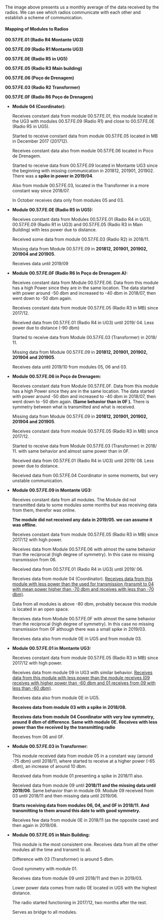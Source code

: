 The image above presents us a monthly average of the data received by the radios. We can see which radios communicate with each other and establish a scheme of communication. 

#### Mapping of Modules to Radios

**00.57.FE.01 (Radio R4 Montante UG3)**

**00.57.FE.09 (Radio R1 Montante UG3)**

**00.57.FE.0E (Radio R5 in UG5)**

**00.57.FE.05 (Radio R3  Main building)**

**00.57.FE.06 (Poço de Drenagem)**

**00.57.FE.03 (Radio R2 Transformer)**

**00.57.FE.0F (Radio R6 Poço de Drenagem)**

- **Module 04 (Coordinator):**

  Receives constant data from module 00.57.FE.01, this module located in the UG3 with modules 00.57.FE.09 (Radio R1) and close to 00.57.FE.0E (Radio R5 in UG5).

  Started to receive constant data from module 00.57.FE.05 located in MB in December 2017 (201712). 

  Receives constant data also from module 00.57.FE.06 located in Poco de Drenagem.

  Started to receive data from 00.57.FE.09 located in Montante UG3 since the beginning with missing communication in 201812, 201901, 201902.  There was a **spike in power in 2019/04**.

  Also from module 00.57.FE.03, located in the Transformer in a more constant way since 2018/07.

  In October receives data only from modules 05 and 03.

- **Module 00.57.FE.0E (Radio R5 in UG5):**

  Receives constant data from Modules 00.57.FE.01 (Radio R4 in UG3), 00.57.FE.09 (Radio R1 in UG3) and 00.57.FE.05 (Radio R3 in Main Building) with less power due to distance.

  Received some data from module 00.57.FE.03 (Radio R2) in 2018/11.

  Missing data from Module 00.57.FE.09 in **201812, 201901, 201902, 201904 and 201905**.

  Receives data until 2019/09

- **Module 00.57.FE.0F (Radio R6 In Poço de Drenagem A):**

  Receives constant data from Module 00.57.FE.06. Data from this module has a high Power since they are in the same location. The data started with power around -50 dbm and increased to -40 dbm in 2018/07, then went down to -50 dbm again.

  Receives constant data from module 00.57.FE.05 (Radio R3 in MB) since 2017/12.

  Received data from 00.57.FE.01 (Radio R4 in UG3) until 2019/ 04. Less power due to distance (-90 dbm)

  Started to receive data from Module 00.57.FE.03 (Transformer) in 2018/ 11. 

  Missing data from Module 00.57.FE.09 in **201812, 201901, 201902, 201904 and 201905**.

  Receives data until 2019/10 from modules 05, 06 and 03.

- **Module 00.57.FE.06 in Poço de Drenagem:**

   Receives constant data from Module 00.57.FE.0F. Data from this module has a high Power since they are in the same location. The data started with power around -50 dbm and increased to -40 dbm in 2018/07, then went down to -50 dbm again. **(Same behavior than in 0F ).** There is symmetry between what is transmitted and what is received.

  Missing data from Module 00.57.FE.09 in **201812, 201901, 201902, 201904 and 201905**.

  Receives constant data from module 00.57.FE.05 (Radio R3 in MB) since 2017/12.

  Started to receive data from Module 00.57.FE.03 (Transformer) in 2018/ 11. with same behavior and almost same power than in 0F.

  Received data from 00.57.FE.01 (Radio R4 in UG3) until 2019/ 08. Less power due to distance.

  Received data from 00.57.FE.04  Coordinator in some moments, but very unstable communication.

- **Module 00.57.FE.09 in Montante UG3:**

  Receives constant data from all modules. The Module did not transmitted data to some modules some months but was receiving data from them, therefor was online.

  **The module did not received any data in 2019/05. we can assume it was offline.**

  Receives constant data from module 00.57.FE.05 (Radio R3 in MB) since 2017/12 with high power.

  Receives data from Module 00.57.FE.06 with almost the same behavior than the reciprocal (high degree of symmetry). In this case no missing transmission from 06.

  Received data from 00.57.FE.01 (Radio R4 in UG3) until 2019/ 06.

  Receives data from module 04 (Coordinator). <u>Receives data from this module with less power than the used for transmission (transmit to 04 with mean power higher than -70 dbm and receives with less than -70 dbm)</u>.

  Data from all modules is above -80 dbm, probably because this module is located in an open space.

  Receives data from Module 00.57.FE.0F with almost the same behavior than the reciprocal (high degree of symmetry). In this case no missing transmission from 0F although there was a small spike in 2019/03.

  Receives data also from module 0E in UG5 and from module 03.

- **Module 00.57.FE.01 in Montante UG3:**

  Receives constant data from module 00.57.FE.05 (Radio R3 in MB) since 2017/12 with high power.

  Receives data from module 09 in UG3 with similar behavior. <u>Receives data from this module with less power than the module receives (09 receives with higher power than -60 dbm and 01 receives from 09 with less than -60 dbm)</u>.

  Receives data also from module 0E in UG5.

  **Receives data from module 03 with a spike in 2018/08.**

  **Receives data from module 04 Coordinator with very low symmetry, around 8 dbm of difference. Same with module 0E. Receives with less power than the received by the transmitting radio** 

  Receives from 06 and 0F.

- **Module 00.57.FE.03 in Transformer:**

  This module received data from module 05 in a constant way (around -75 dbm) until 2018/11, where started to receive at a higher power (-65 dbm), an increase of around 10 dbm.

  Received data from module 01 presenting a spike in 2018/11 also.

  Received data from module 09 until **2018/11 and the missing data until 2019/06**. Same behavior than in module 09. Module 09 received from 03 until 2018/11 and then missing data until 2019/06.

  **Starts receiving data from modules 06, 04, and 0F in 2018/11. And transmitting to them around this date to with good symmetry.**

  Receives few data from module 0E in 2018/11 (as the opposite case) and then again in 2019/08.

- **Module 00.57.FE.05 in Main Building:**

  This module is the most consistent one. Receives data from all the other modules all the time and transmit to all.

  Difference with 03 (Transformer) is around 5 dbm.

  Good symmetry with module 01.

  Receives data from module 09 until 2018/11 and then in 2019/03.

  Lower power data comes from radio 0E located in UG5 with the highest distance.

  The radio started functioning in 2017/12, two months after the rest.

  Serves as bridge to all modules.